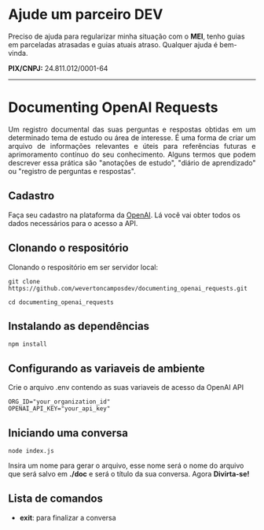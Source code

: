# Ajude um parceiro DEV

Preciso de ajuda para regularizar minha situação com o **MEI**, tenho guias em parceladas atrasadas e guias atuais atraso. Qualquer ajuda é bem-vinda. 

**PIX/CNPJ:** 24.811.012/0001-64

<hr>

# Documenting OpenAI Requests
<p align="justify">
Um registro documental das suas perguntas e respostas obtidas em um determinado tema de estudo ou área de interesse. É uma forma de criar um arquivo de informações relevantes e úteis para referências futuras e aprimoramento contínuo do seu conhecimento. Alguns termos que podem descrever essa prática são "anotações de estudo", "diário de aprendizado" ou "registro de perguntas e respostas".
 <p>


## Cadastro

Faça seu cadastro na plataforma da  [OpenAI](https://platform.openai.com/account/). Lá você vai obter todos os dados necessários para o acesso a API.

##  Clonando o respositório
 
Clonando o respositório em ser servidor local:

``` shell
git clone https://github.com/wevertoncamposdev/documenting_openai_requests.git

cd documenting_openai_requests
```

## Instalando as dependências

``` shell
npm install
```

## Configurando as variaveis de ambiente
Crie o arquivo .env contendo as suas variaveis de acesso da OpenAI API

``` shell
ORG_ID="your_organization_id"
OPENAI_API_KEY="your_api_key"
```

## Iniciando uma conversa

``` shell
node index.js
```
Insira um nome para gerar o arquivo, esse nome será o nome do arquivo que será salvo em **./doc** e será o título da sua conversa. Agora **Divirta-se!**

## Lista de comandos

* **exit**: para finalizar a conversa
